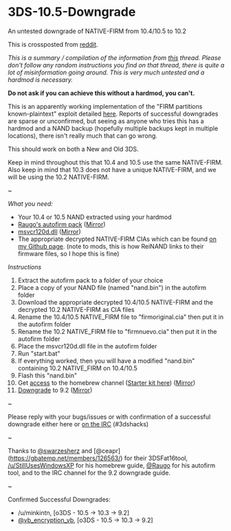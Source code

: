 # 3DS-10.5-Downgrade
An untested downgrade of NATIVE-FIRM from 10.4/10.5 to 10.2

This is crossposted from [reddit](https://www.reddit.com/r/3dshacks/comments/43fj8t/wip_hardmod_users_only_an_untested_downgrade_of/).

*This is a summary / compilation of the information from [this](https://gbatemp.net/threads/possible-leadway-to-downgrade-10-5-0-30u.412735/) thread. Please don't follow any random instructions you find on that thread, there is quite a lot of misinformation going around. This is very much untested and a hardmod is necessary.*

**Do not ask if you can achieve this without a hardmod, you can't.**

This is an apparently working implementation of the "FIRM partitions known-plaintext" exploit detailed [here](https://www.3dbrew.org/wiki/3DS_System_Flaws). Reports of successful downgrades are sparse or unconfirmed, but seeing as anyone who tries this has a hardmod and a NAND backup (hopefully multiple backups kept in multiple locations), there isn't really much that can go wrong.

This should work on both a New and Old 3DS.

Keep in mind throughout this that 10.4 and 10.5 use the same NATIVE-FIRM. Also keep in mind that 10.3 does not have a unique NATIVE-FIRM, and we will be using the 10.2 NATIVE-FIRM.

~

*What you need:*

* Your 10.4 or 10.5 NAND extracted using your hardmod
* [Raugo's autofirm pack](https://mega.nz/#!8lFwxaTA!uxag4JB3wFgI6nPwrwWuwU8lKYsGxO7AjfpARr0Q8HQ) ([Mirror](https://mega.nz/#!MxMzRQKa!b3rugzgHvvMpmBkOKv_ZDW0CvZnRVnfjPpW2JSbFAx8))
* [msvcr120d.dll](https://mega.nz/#!hgswABBS!CD1lu_wh36Mp_XyUNo2ZU-6BklTUn_ugy9hLnJ2pJZk) ([Mirror](https://drive.google.com/file/d/0BzPfvjeuhqoDZGR5M21ScWtoUEk/view?usp=sharing))
* The appropriate decrypted NATIVE-FIRM CIAs which can be found [on my Github page](https://github.com/Plailect/3DS-10.5-Downgrade). (note to mods, this is how ReiNAND links to their firmware files, so I hope this is fine)

*Instructions*

1. Extract the autofirm pack to a folder of your choice
2. Place a copy of your NAND file (named "nand.bin") in the autofirm folder
3. Download the appropriate decrypted 10.4/10.5 NATIVE-FIRM and the decrypted 10.2 NATIVE-FIRM as CIA files
4. Rename the 10.4/10.5 NATIVE_FIRM file to "firmoriginal.cia" then put it in the autofirm folder
5. Rename the 10.2 NATIVE_FIRM file to "firmnuevo.cia" then put it in the autofirm folder
6. Place the msvcr120d.dll file in the autofirm folder
7. Run "start.bat"
8. If everything worked, then you will have a modified "nand.bin" containing 10.2 NATIVE_FIRM on 10.4/10.5
9. Flash this "nand.bin"
10. Get [access](http://corbindavenport.com/?p=403&new1) to the homebrew channel ([Starter kit here](https://smealum.github.io/ninjhax2/starter.zip)) ([Mirror](https://mega.nz/#!MsUmSJ6b!tp8gNdd7oo9Q3aX3TUFiMoN9e-lfU-1Zx4t0t26UlwM))
11. [Downgrade](http://pastebin.com/m5C0jrVP) to 9.2 ([Mirror](http://pastebin.com/r0xZSgvZ))

~

Please reply with your bugs/issues or with confirmation of a successful downgrade either here or [on the IRC](https://www.rizon.net/chat) (#3dshacks)

~

Thanks to [@swarzesherz](https://gbatemp.net/members/swarzesherz.347970/) and [@ceapr]    (https://gbatemp.net/members/126563/) for their 3DSFat16tool, [/u/StillUsesWindowsXP](https://reddit.com/u/StillUsesWindowsXP) for his homebrew guide, [@Raugo](https://gbatemp.net/members/raugo.356694/) for his autofirm tool, and to the IRC channel for the 9.2 downgrade guide.

~

Confirmed Successful Downgrades:

* /u/minkintn, [o3DS - 10.5 -> 10.3 -> 9.2]
* [@vb_encryption_vb](https://gbatemp.net/members/375790/), [o3DS - 10.5 -> 10.3 -> 9.2]
